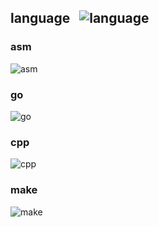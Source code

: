 ## language &nbsp;&nbsp;![language](https://progressbar-guibranco.vercel.app/50/?title=15/30)
### asm
![asm](https://progressbar-guibranco.vercel.app/100/?title=1/1)
### go
![go](https://progressbar-guibranco.vercel.app/51/?title=14/27)
### cpp
![cpp](https://progressbar-guibranco.vercel.app/0/?title=0/1)
### make
![make](https://progressbar-guibranco.vercel.app/0/?title=0/1)
